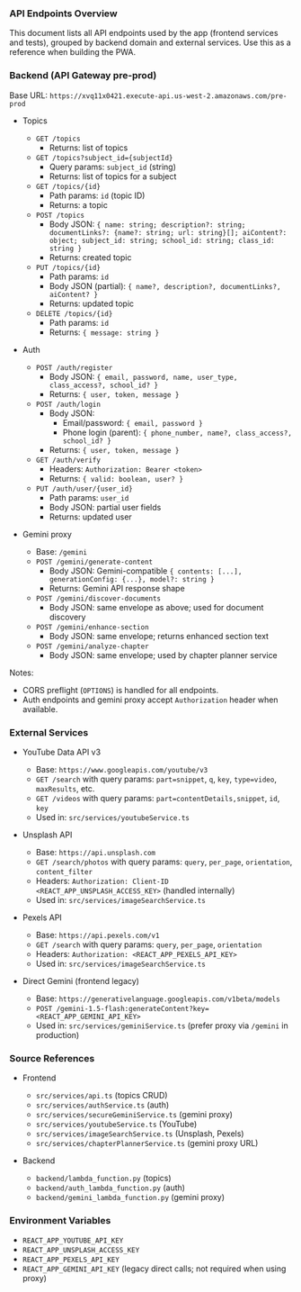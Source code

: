 ### API Endpoints Overview

This document lists all API endpoints used by the app (frontend services and tests), grouped by backend domain and external services. Use this as a reference when building the PWA.

### Backend (API Gateway pre-prod)
Base URL: `https://xvq11x0421.execute-api.us-west-2.amazonaws.com/pre-prod`

- Topics
  - `GET /topics`
    - Returns: list of topics
  - `GET /topics?subject_id={subjectId}`
    - Query params: `subject_id` (string)
    - Returns: list of topics for a subject
  - `GET /topics/{id}`
    - Path params: `id` (topic ID)
    - Returns: a topic
  - `POST /topics`
    - Body JSON: `{ name: string; description?: string; documentLinks?: {name?: string; url: string}[]; aiContent?: object; subject_id: string; school_id: string; class_id: string }`
    - Returns: created topic
  - `PUT /topics/{id}`
    - Path params: `id`
    - Body JSON (partial): `{ name?, description?, documentLinks?, aiContent? }`
    - Returns: updated topic
  - `DELETE /topics/{id}`
    - Path params: `id`
    - Returns: `{ message: string }`

- Auth
  - `POST /auth/register`
    - Body JSON: `{ email, password, name, user_type, class_access?, school_id? }`
    - Returns: `{ user, token, message }`
  - `POST /auth/login`
    - Body JSON:
      - Email/password: `{ email, password }`
      - Phone login (parent): `{ phone_number, name?, class_access?, school_id? }`
    - Returns: `{ user, token, message }`
  - `GET /auth/verify`
    - Headers: `Authorization: Bearer <token>`
    - Returns: `{ valid: boolean, user? }`
  - `PUT /auth/user/{user_id}`
    - Path params: `user_id`
    - Body JSON: partial user fields
    - Returns: updated user

- Gemini proxy
  - Base: `/gemini`
  - `POST /gemini/generate-content`
    - Body JSON: Gemini-compatible `{ contents: [...], generationConfig: {...}, model?: string }`
    - Returns: Gemini API response shape
  - `POST /gemini/discover-documents`
    - Body JSON: same envelope as above; used for document discovery
  - `POST /gemini/enhance-section`
    - Body JSON: same envelope; returns enhanced section text
  - `POST /gemini/analyze-chapter`
    - Body JSON: same envelope; used by chapter planner service

Notes:
- CORS preflight (`OPTIONS`) is handled for all endpoints.
- Auth endpoints and gemini proxy accept `Authorization` header when available.

### External Services

- YouTube Data API v3
  - Base: `https://www.googleapis.com/youtube/v3`
  - `GET /search` with query params: `part=snippet`, `q`, `key`, `type=video`, `maxResults`, etc.
  - `GET /videos` with query params: `part=contentDetails,snippet`, `id`, `key`
  - Used in: `src/services/youtubeService.ts`

- Unsplash API
  - Base: `https://api.unsplash.com`
  - `GET /search/photos` with query params: `query`, `per_page`, `orientation`, `content_filter`
  - Headers: `Authorization: Client-ID <REACT_APP_UNSPLASH_ACCESS_KEY>` (handled internally)
  - Used in: `src/services/imageSearchService.ts`

- Pexels API
  - Base: `https://api.pexels.com/v1`
  - `GET /search` with query params: `query`, `per_page`, `orientation`
  - Headers: `Authorization: <REACT_APP_PEXELS_API_KEY>`
  - Used in: `src/services/imageSearchService.ts`

- Direct Gemini (frontend legacy)
  - Base: `https://generativelanguage.googleapis.com/v1beta/models`
  - `POST /gemini-1.5-flash:generateContent?key=<REACT_APP_GEMINI_API_KEY>`
  - Used in: `src/services/geminiService.ts` (prefer proxy via `/gemini` in production)

### Source References

- Frontend
  - `src/services/api.ts` (topics CRUD)
  - `src/services/authService.ts` (auth)
  - `src/services/secureGeminiService.ts` (gemini proxy)
  - `src/services/youtubeService.ts` (YouTube)
  - `src/services/imageSearchService.ts` (Unsplash, Pexels)
  - `src/services/chapterPlannerService.ts` (gemini proxy URL)

- Backend
  - `backend/lambda_function.py` (topics)
  - `backend/auth_lambda_function.py` (auth)
  - `backend/gemini_lambda_function.py` (gemini proxy)

### Environment Variables

- `REACT_APP_YOUTUBE_API_KEY`
- `REACT_APP_UNSPLASH_ACCESS_KEY`
- `REACT_APP_PEXELS_API_KEY`
- `REACT_APP_GEMINI_API_KEY` (legacy direct calls; not required when using proxy)


